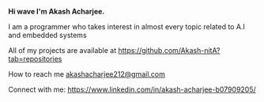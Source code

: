 
**Hi wave I'm Akash Acharjee.**

I am a programmer who takes interest in almost every topic related to A.I and embedded systems

All of my projects are available at https://github.com/Akash-nitA?tab=repositories

How to reach me akashacharjee212@gmail.com

Connect with me:
  https://www.linkedin.com/in/akash-acharjee-b07909205/
